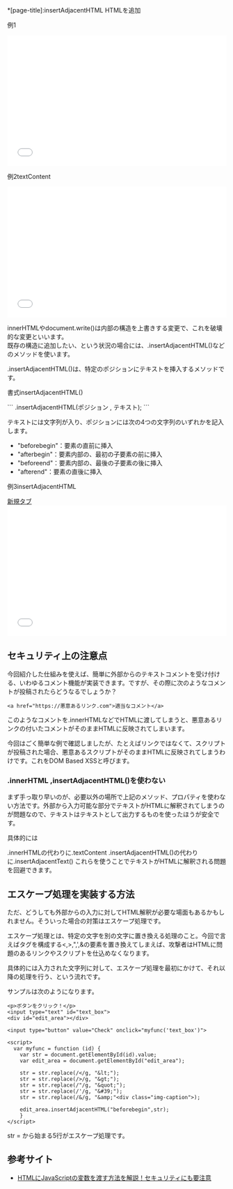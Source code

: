 *[page-title]:insertAdjacentHTML HTMLを追加

<div class="exp">
	<p class="tmp"><span>例1</span></p>
	<iframe width="100%" height="300" src="//jsfiddle.net/um2r98yj/1/embedded/js,html,result/" allowfullscreen="allowfullscreen" allowpaymentrequest frameborder="0"></iframe>
</div>


<div class="exp">
	<p class="tmp"><span>例2</span>textContent</p>
	<iframe width="100%" height="300" src="//jsfiddle.net/3jes2L68/embedded/js,html,result/" allowfullscreen="allowfullscreen" allowpaymentrequest frameborder="0"></iframe>
</div>


innerHTMLやdocument.write()は内部の構造を上書きする変更で、これを破壊的な変更といいます。  
既存の構造に追加したい、という状況の場合には、.insertAdjacentHTML()などのメソッドを使います。

<span class="green bold">.insertAdjacentHTML()</span>は、特定のポジションにテキストを挿入するメソッドです。

<p class="tmp"><span>書式</span>insertAdjacentHTML()</p>
```
.insertAdjacentHTML(ポジション , テキスト);
```

テキストには文字列が入り、ポジションには次の4つの文字列のいずれかを記入します。

* "beforebegin"：要素の直前に挿入
* "afterbegin"：要素内部の、最初の子要素の前に挿入
* "beforeend"：要素内部の、最後の子要素の後に挿入
* "afterend"：要素の直後に挿入

<div class="exp">
	<p class="tmp"><span>例3</span>insertAdjacentHTML</p>
	<a href="sample/sample3/" target="_blank">新規タブ</a>
	<iframe width="100%" height="300" src="//jsfiddle.net/t0jua251/embedded/js,html,result/" allowfullscreen="allowfullscreen" allowpaymentrequest frameborder="0"></iframe>
</div>


## セキュリティ上の注意点

今回紹介した仕組みを使えば、簡単に外部からのテキストコメントを受け付ける、いわゆるコメント機能が実装できます。ですが、その際に次のようなコメントが投稿されたらどうなるでしょうか？
```
<a href="https://悪意あるリンク.com">適当なコメント</a>
```
このようなコメントを.innerHTMLなどでHTMLに渡してしまうと、悪意あるリンクの付いたコメントがそのままHTMLに反映されてしまいます。

今回はごく簡単な例で確認しましたが、たとえばリンクではなくて、スクリプトが投稿された場合、悪意あるスクリプトがそのままHTMLに反映されてしまうわけです。これをDOM Based XSSと呼びます。


### .innerHTML ,insertAdjacentHTML()を使わない

まず手っ取り早いのが、必要以外の場所で上記のメソッド、プロパティを使わない方法です。外部から入力可能な部分でテキストがHTMLに解釈されてしまうのが問題なので、テキストはテキストとして出力するものを使ったほうが安全です。

具体的には

.innerHTMLの代わりに.textContent
.insertAdjacentHTML()の代わりに.insertAdjacentText()
これらを使うことでテキストがHTMLに解釈される問題を回避できます。


## エスケープ処理を実装する方法
ただ、どうしても外部からの入力に対してHTML解釈が必要な場面もあるかもしれません。そういった場合の対策はエスケープ処理です。

エスケープ処理とは、特定の文字を別の文字に置き換える処理のこと。今回で言えばタグを構成する<,>,",',&の要素を置き換えてしまえば、攻撃者はHTMLに問題のあるリンクやスクリプトを仕込めなくなります。

具体的には入力された文字列に対して、エスケープ処理を最初にかけて、それ以降の処理を行う、という流れです。

サンプルは次のようになります。
```
<p>ボタンをクリック！</p>
<input type="text" id="text_box">
<div id="edit_area"></div>

<input type="button" value="Check" onclick="myfunc('text_box')">

<script>
  var myfunc = function (id) {
    var str = document.getElementById(id).value;
    var edit_area = document.getElementById("edit_area");

    str = str.replace(/</g, "&lt;");
    str = str.replace(/>/g, "&gt;");
    str = str.replace(/"/g, "&quot;");
    str = str.replace(/'/g, "&#39;");
    str = str.replace(/&/g, "&amp;"<div class="img-caption">);

    edit_area.insertAdjacentHTML("beforebegin",str);
    }
</script>
  ```
  
  str = から始まる5行がエスケープ処理です。
  
  
  ## 参考サイト
  
  * [HTMLにJavaScriptの変数を渡す方法を解説！セキュリティにも要注意](https://www.sejuku.net/blog/88958)